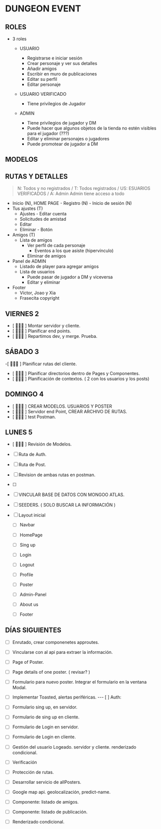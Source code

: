 # DUNGEON EVENT

## ROLES

- 3 roles

  - USUARIO

    - Registrarse e iniciar sesión
    - Crear personaje y ver sus detalles
    - Añadir amigos
    - Escribir en muro de publicaciones
    - Editar su perfil
    - Editar personaje

  - USUARIO VERIFICADO

    - Tiene privilegios de Jugador

  - ADMIN

    - Tiene privilegios de jugador y DM
    - Puede hacer que algunos objetos de la tienda no estén visibles para el jugador (???)
    - Editar y eliminar personajes o jugadores
    - Puede promotear de jugador a DM



 ## MODELOS

## RUTAS Y DETALLES

> N: Todos y no registrados / T: Todos registrados / US: ESUARIOS VERIFICADOS / A: Admin
> Admin tiene acceso a todo

- Inicio (N), HOME PAGE - Registro (N) - Inicio de sesión (N)
- Tus ajustes (T)
  - Ajustes - Editar cuenta
  - Solicitudes de amistad
  - Editar
  - Eliminar - Botón
- Amigos (T)
  - Lista de amigos
    - Ver perfil de cada personaje
      - Eventos a los que asiste (hipervínculo)
    - Eliminar de amigos
- Panel de ADMIN
  - Listado de player para agregar amigos
  - Lista de usuarios
    - Puede pasar de jugador a DM y viceversa
    - Editar y eliminar
- Footer
  - Víctor, Joao y Xia
  - Frasecita copyright

## VIERNES 2
- [ 🧙🏽‍♂️ ] Montar servidor y cliente.
- [ 🧙🏽‍♂️ ] Planificar end points.
- [ 🧙🏽‍♂️ ] Repartimos dev, y merge. Prueba.


## SÁBADO 3

  -[ 🧙🏽‍♂️ ] Planificar rutas del cliente.
  - [ 🧙🏽‍♂️ ] Planificar directorios dentro de Pages y Componentes.
  - [ 🧙🏽‍♂️ ] Planificación de contextos. ( 2 con los usuarios y los posts)

## DOMINGO 4
  - [ 🧙🏽‍♂️ ] CREAR MODELOS. USUARIOS Y POSTER 
  - [ 🧙🏽‍♂️ ] Servidor end Point, CREAR ARCHIVO DE RUTAS. 
  - [ 🧙🏽‍♂️ ] test Postman.


  ## LUNES 5
- [ 🧙🏽‍♂️ ] Revisión de Modelos.
- [ ] Ruta de Auth.
- [ ] Ruta de Post.
- [ ] Revision de ambas rutas en postman.
- [ ] 


  - [  ] VINCULAR BASE DE DATOS CON MONGOO ATLAS.
  - [  ] SEEDERS. ( SOLO BUSCAR LA INFORMACIÓN )
- [  ] Layout inicial
  - [  ] Navbar
  - [  ] HomePage 
  - [  ] Sing up 
  - [  ] Login 
  - [  ] Logout 
  - [  ] Profile
  - [  ] Poster
  - [  ] Admin-Panel
  - [  ] About us
  - [  ] Footer


## DÍAS SIGUIENTES

- [ ] Enrutado, crear componenetes approutes.
- [ ] Vincularse con al api para extraer la información.
- [ ] Page of Poster.
- [ ] Page details of one poster. ( revisar? )
- [ ] Formulario para nuevo poster. Integrar el formulario en la ventana Modal.
- [ ] Implementar Toasted, alertas periféricas.
--- [ ] Auth:
- [ ] Formulario sing up, en servidor.
- [ ] Formulario de sing up en cliente.
- [ ] Formulario de Login en servidor.
- [ ] Formulario de Login en cliente.
- [ ] Gestión del usuario Logeado. servidor y cliente. renderizado condicional.
- [ ] Verificación
- [ ] Protección de rutas.



- [ ] Desarrollar servicio de allPosters.
- [ ] Google map api. geolocalización, predict-name.
- [ ] Componente: listado de amigos.
- [ ] Componente: listado de publicación.
- [ ] Renderizado condicional.





